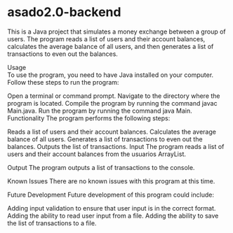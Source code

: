 # asado2.0-backend
This is a Java project that simulates a money exchange between a group of users. The program reads a list of users and their account balances, calculates the average balance of all users, and then generates a list of transactions to even out the balances.

Usage<br>
To use the program, you need to have Java installed on your computer. Follow these steps to run the program:

Open a terminal or command prompt.
Navigate to the directory where the program is located.
Compile the program by running the command javac Main.java.
Run the program by running the command java Main.
Functionality
The program performs the following steps:

Reads a list of users and their account balances.
Calculates the average balance of all users.
Generates a list of transactions to even out the balances.
Outputs the list of transactions.
Input
The program reads a list of users and their account balances from the usuarios ArrayList.

Output
The program outputs a list of transactions to the console.

Known Issues
There are no known issues with this program at this time.

Future Development
Future development of this program could include:

Adding input validation to ensure that user input is in the correct format.
Adding the ability to read user input from a file.
Adding the ability to save the list of transactions to a file.
